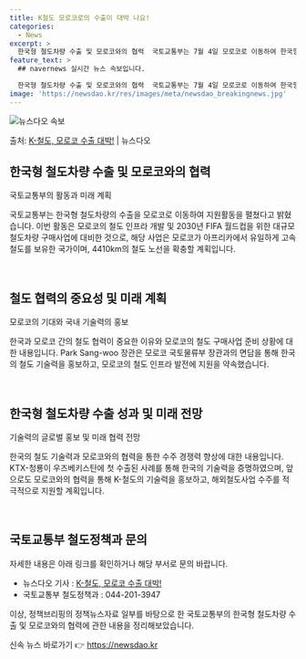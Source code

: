 ```yaml
---
title: K철도 모로코로의 수출이 대박 나요!
categories:
  - News
excerpt: >
  한국형 철도차량 수출 및 모로코와의 협력  국토교통부는 7월 4일 모로코로 이동하여 한국형 철도차량의 수출 …
feature_text: >
  ## navernews 실시간 뉴스 속보입니다.

  한국형 철도차량 수출 및 모로코와의 협력  국토교통부는 7월 4일 모로코로 이동하여 한국형 철도차량의 수출 …
image: 'https://newsdao.kr/res/images/meta/newsdao_breakingnews.jpg'
---
```


![뉴스다오 속보](https://newsdao.kr/res/images/meta/newsdao_breakingnews.jpg)

<p>출처: <a href="https://newsdao.kr/4646" rel="dofollow">K-철도, 모로코 수출 대박!</a> | 뉴스다오</p>

<h2 data-ke-size="size26">한국형 철도차량 수출 및 모로코와의 협력</h2>
국토교통부의 활동과 미래 계획

국토교통부는 한국형 철도차량의 수출을 모로코로 이동하여 지원활동을 펼쳤다고 밝혔습니다. 이번 활동은 모로코의 철도 인프라 개발 및 2030년 FIFA 월드컵을 위한 대규모 철도차량 구매사업에 대비한 것으로, 해당 사업은 모로코가 아프리카에서 유일하게 고속철도를 보유한 국가이며, 4410km의 철도 노선을 확충할 계획입니다.

<p data-ke-size="size16">&nbsp;</p>

<h2 data-ke-size="size26">철도 협력의 중요성 및 미래 계획</h2>
모로코의 기대와 국내 기술력의 홍보

한국과 모로코 간의 철도 협력이 중요한 이유와 모로코의 철도 구매사업 준비 상황에 대한 내용입니다. Park Sang-woo 장관은 모로코 국토물류부 장관과의 면담을 통해 한국의 철도 기술력을 홍보하고, 모로코의 철도 인프라 발전에 지원을 약속했습니다.

<p data-ke-size="size16">&nbsp;</p>

<h2 data-ke-size="size26">한국형 철도차량 수출 성과 및 미래 전망</h2>
기술력의 글로벌 홍보 및 미래 협력 전망

한국의 철도 기술력과 모로코와의 협력을 통한 수주 경쟁력 향상에 대한 내용입니다. KTX-청룡이 우즈베키스탄에 첫 수출된 사례를 통해 한국의 기술력을 증명하였으며, 앞으로도 모로코와의 협력을 통해 K-철도의 기술력을 홍보하고, 해외철도사업 수주를 적극적으로 지원할 계획입니다.

<p data-ke-size="size16">&nbsp;</p>

<h2 data-ke-size="size26">국토교통부 철도정책과 문의</h2>
자세한 내용은 아래 링크를 확인하거나 해당 부서로 문의 바랍니다.

- 뉴스다오 기사 : [K-철도, 모로코 수출 대박!](https://newsdao.kr/4646)
- 국토교통부 철도정책과 : 044-201-3947

이상, 정책브리핑의 정책뉴스자료 일부를 바탕으로 한 국토교통부의 한국형 철도차량 수출 및 모로코와의 협력에 관한 내용을 정리해보았습니다. 

신속 뉴스 바로가기 👉 <a href="https://newsdao.kr" rel="dofollow">https://newsdao.kr</a>


